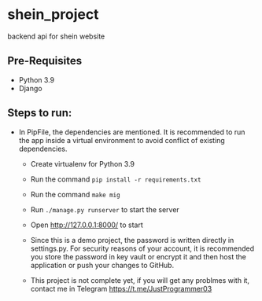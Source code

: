 # shein_project
backend api for shein website

## Pre-Requisites
- Python 3.9
- Django
## Steps to run:

- In PipFile, the dependencies are mentioned. It is recommended to run the app inside a virtual environment to avoid conflict of existing dependencies.
  - Create virtualenv for Python 3.9

  - Run the command `pip install -r requirements.txt`
  
  - Run the command `make mig`

  - Run `./manage.py runserver` to start the server

  - Open http://127.0.0.1:8000/ to start

  - Since this is a demo project, the password is written directly in settings.py. For security reasons of your account, it is recommended you store the password in key vault or encrypt it and then host the application or push your changes to GitHub.
  
  - This project is not complete yet, if you will get any problmes with it, contact me in Telegram https://t.me/JustProgrammer03
  
 
